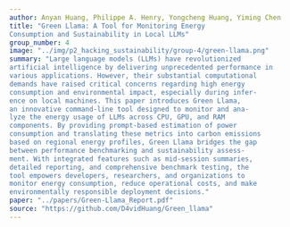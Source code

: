 ```yaml
---
author: Anyan Huang, Philippe A. Henry, Yongcheng Huang, Yiming Chen
title: "Green Llama: A Tool for Monitoring Energy
Consumption and Sustainability in Local LLMs"
group_number: 4
image: "../img/p2_hacking_sustainability/group-4/green-llama.png"
summary: "Large language models (LLMs) have revolutionized
artificial intelligence by delivering unprecedented performance in
various applications. However, their substantial computational
demands have raised critical concerns regarding high energy
consumption and environmental impact, especially during infer-
ence on local machines. This paper introduces Green Llama,
an innovative command-line tool designed to monitor and ana-
lyze the energy usage of LLMs across CPU, GPU, and RAM
components. By providing prompt-based estimation of power
consumption and translating these metrics into carbon emissions
based on regional energy profiles, Green Llama bridges the gap
between performance benchmarking and sustainability assess-
ment. With integrated features such as mid-session summaries,
detailed reporting, and comprehensive benchmark testing, the
tool empowers developers, researchers, and organizations to
monitor energy consumption, reduce operational costs, and make
environmentally responsible deployment decisions."
paper: "../papers/Green-Llama_Report.pdf"
source: "https://github.com/D4vidHuang/Green_llama"
---
```

